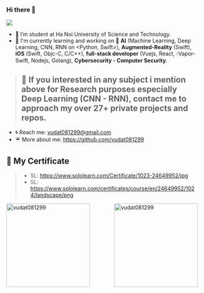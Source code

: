### Hi there 👋

<!--
**vudat081299/vudat081299** is a ✨ _special_ ✨ repository because its `README.md` (this file) appears on your GitHub profile.

Here are some ideas to get you started:

- Link emoji on github: https://www.webfx.com/tools/emoji-cheat-sheet/ 

- 🔭 I’m currently working on ...
- 🌱 I’m currently learning ...
- 👯 I’m looking to collaborate on ...
- 🤔 I’m looking for help with ...
- 💬 Ask me about ...
- 📫 How to reach me: ...
- 😄 Pronouns: ...
- ⚡ Fun fact: ...
-->

![](https://komarev.com/ghpvc/?username=your-github-username&style=flat-square)

- :honeybee: I’m student at Ha Noi University of Science and Technology.
- :pig_nose: I'm currently learning and working on :brain: **AI** (Machine Learning, Deep Learning, CNN, RNN on <Python, Swift>), **Augmented-Reality** (Swift), **iOS** (Swift, Objc-C, C/C++), **full-stack developer** (Vuejs, React, :droplet:Vapor-Swift, Nodejs, Golang), **Cybersecurity - Computer Security**.
> ## :rocket: If you interested in any subject i mention above for **Research purposes** especially Deep Learning (CNN - RNN), contact me to approach my **over 27+ private projects and repos**.
- :cyclone: Reach me: <a href="vudat081299@gmail.com" target="_blank">vudat081299@gmail.com</a>
- :umbrella: More about me: <a href="https://github.com/vudat081299" target="_blank">https://github.com/vudat081299</a>
##	**:bookmark: My Certificate**
> - SL: https://www.sololearn.com/Certificate/1023-24649952/jpg
> - SL: https://www.sololearn.com/certificates/course/en/24649952/1024/landscape/png

<div height="220px" style="display:block;">
  <img align="left" height="220px" src="https://github-readme-stats.vercel.app/api/top-langs/?username=vudat081299&layout=compact&hide=html&layout=compact" alt="vudat081299"/>
  <img align="right" height="220px" src="https://github-readme-stats.vercel.app/api?username=vudat081299&show_icons=true" alt="vudat081299"/>
</div>
<div style="display:block;">
<!--   ![cert-1023-24649952](https://user-images.githubusercontent.com/55421234/149750560-6fe84e0a-57b0-464a-a2a8-7a149891da58.jpg) -->
<!--   ![cert-24649952-1024](https://user-images.githubusercontent.com/55421234/150290176-1d025e2b-14cc-455a-b391-4a633dc92327.png) -->
  
<!--   <img width="49%" src="https://www.sololearn.com/certificates/course/en/24649952/1024/landscape/png"> -->
<!--   <img width="49%" src="https://www.sololearn.com/Certificate/1023-24649952/jpg"> -->
</div>

